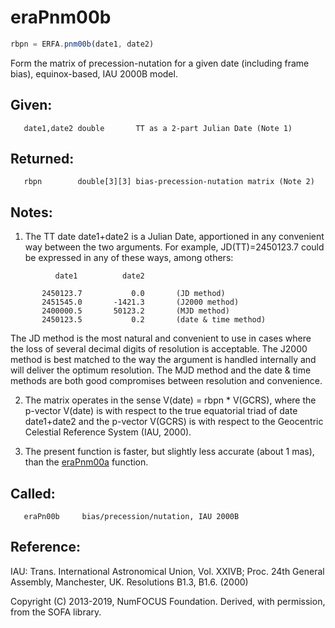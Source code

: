 # eraPnm00b

```js
rbpn = ERFA.pnm00b(date1, date2)
```

Form the matrix of precession-nutation for a given date (including
frame bias), equinox-based, IAU 2000B model.

## Given:
```
   date1,date2 double       TT as a 2-part Julian Date (Note 1)
```

## Returned:
```
   rbpn        double[3][3] bias-precession-nutation matrix (Note 2)
```

## Notes:

1) The TT date date1+date2 is a Julian Date, apportioned in any
   convenient way between the two arguments.  For example,
   JD(TT)=2450123.7 could be expressed in any of these ways,
   among others:

```
          date1          date2

       2450123.7           0.0       (JD method)
       2451545.0       -1421.3       (J2000 method)
       2400000.5       50123.2       (MJD method)
       2450123.5           0.2       (date & time method)
```

   The JD method is the most natural and convenient to use in
   cases where the loss of several decimal digits of resolution
   is acceptable.  The J2000 method is best matched to the way
   the argument is handled internally and will deliver the
   optimum resolution.  The MJD method and the date & time methods
   are both good compromises between resolution and convenience.

2) The matrix operates in the sense V(date) = rbpn * V(GCRS), where
   the p-vector V(date) is with respect to the true equatorial triad
   of date date1+date2 and the p-vector V(GCRS) is with respect to
   the Geocentric Celestial Reference System (IAU, 2000).

3) The present function is faster, but slightly less accurate (about
   1 mas), than the [eraPnm00a][1] function.

## Called:
```
   eraPn00b     bias/precession/nutation, IAU 2000B
```

## Reference:

   IAU: Trans. International Astronomical Union, Vol. XXIVB;  Proc.
   24th General Assembly, Manchester, UK.  Resolutions B1.3, B1.6.
   (2000)

Copyright (C) 2013-2019, NumFOCUS Foundation.
Derived, with permission, from the SOFA library.


[1]: era.pnm00a.md
